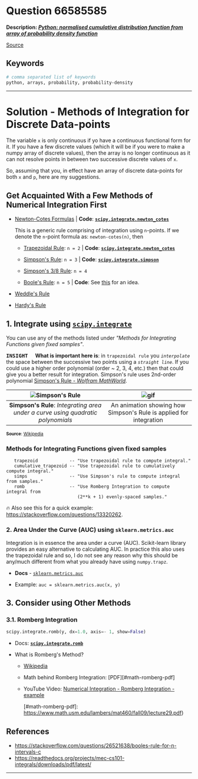 # Question 66585585

**Description: [_Python: normalised cumulative distribution function from array of probability density function_][#Q]**

[Source][#Q]

[#Q]: https://stackoverflow.com/questions/66585585/python-normalised-cumulative-distribution-function-from-array-of-probability-de/66593155#66593155

## Keywords

```bash
# comma separated list of keywords
python, arrays, probability, probability-density
```

---



# Solution - Methods of Integration for Discrete Data-points

The variable `x` is only continuous if yo have a continuous functional form for it. If you have a 
few discrete values (which it will be if you were to make a numpy array of discrete values), then 
the array is no longer continuous as it can not resolve points in between two successive discrete 
values of `x`. 

So, assuming that you, in effect have an array of discrete data-points for both `x` and `p`, here 
are my suggestions.

## Get Acquainted With a Few Methods of Numerical Integration First 

  
- [Newton-Cotes Formulas](https://mathworld.wolfram.com/Newton-CotesFormulas.html) 
  | **Code**: [**`scipy.integrate.newton_cotes`**][#scipy-newton-cotes]

  [#scipy-newton-cotes]: https://docs.scipy.org/doc/scipy/reference/generated/scipy.integrate.newton_cotes.html
    
  This is a generic rule comprising of integration using `n`-points. If we denote the `n`-point formula as: `newton-cotes(n)`, then
  
  - [Trapezoidal Rule](https://mathworld.wolfram.com/TrapezoidalRule.html): `n = 2` 
    | **Code**: [**`scipy.integrate.newton_cotes`**][#scipy-newton-cotes]

    [#scipy-newton-cotes]: https://docs.scipy.org/doc/scipy/reference/generated/scipy.integrate.newton_cotes.html

  - [Simpson's Rule](https://mathworld.wolfram.com/SimpsonsRule.html): `n = 3` 
    | **Code**: [**`scipy.integrate.simpson`**][#scipy-simpson]

    [#scipy-simpson]: https://docs.scipy.org/doc/scipy/reference/generated/scipy.integrate.simpson.html#scipy.integrate.simpson

  - [Simpson's 3/8 Rule](https://mathworld.wolfram.com/Simpsons38Rule.html): `n = 4`
  - [Boole's Rule](https://mathworld.wolfram.com/BoolesRule.html): `n = 5`
    | **Code**: See [this](https://scicomp.stackexchange.com/questions/29701/booles-rule-in-python) for an idea.

- [Weddle's Rule](https://mathworld.wolfram.com/WeddlesRule.html)
- [Hardy's Rule](https://mathworld.wolfram.com/HardysRule.html)

## 1. Integrate using [`scipy.integrate`][#scipy-integrate]

You can use any of the methods listed under *"Methods for Integrating Functions given fixed samples"*. 

<kbd>**INSIGHT**</kbd> &nbsp;&nbsp;&nbsp; **What is important here is**: in `trapezoidal rule` you 
*`interpolate`* the space between the successive two points using a *`straight line`*. If you could 
use a higher order polynomial (order ~ 2, 3, 4, etc.) then that could give you a better result for 
integration. Simpson's rule uses 2nd-order polynomial [Simpson's Rule - *Wolfram MathWorld*][#simpson-wmw].

[#simpson-wmw]: https://mathworld.wolfram.com/SimpsonsRule.html
[#scipy-integrate]: https://docs.scipy.org/doc/scipy/reference/tutorial/integrate.html
[#wikipedia-simp-image]: https://upload.wikimedia.org/wikipedia/commons/thumb/c/ca/Simpsons_method_illustration.svg/440px-Simpsons_method_illustration.svg.png
[#wikipedia-simp-gif]: https://upload.wikimedia.org/wikipedia/commons/f/fc/Simpson%27s_One-Third_Rule.gif

| ![Simpson's Rule][#wikipedia-simp-image] | ![gif][#wikipedia-simp-gif]|
|:---:|:---:|
| **Simpson's Rule**: *Integrating area under a curve using quadratic polynomials* | An animation showing how Simpson's Rule is applied for integration |

<sup>**Source**: [Wikipedia](https://en.wikipedia.org/wiki/Simpson%27s_rule)</sup>

### Methods for Integrating Functions given fixed samples  

```text
   trapezoid            -- "Use trapezoidal rule to compute integral."
   cumulative_trapezoid -- "Use trapezoidal rule to cumulatively compute integral."
   simps                -- "Use Simpson's rule to compute integral from samples."
   romb                 -- "Use Romberg Integration to compute integral from
                           (2**k + 1) evenly-spaced samples."
```

🔥 Also see this for a quick example: https://stackoverflow.com/questions/13320262.  

### 2. Area Under the Curve (AUC) using `sklearn.metrics.auc`

Integration is in essence the area under a curve (AUC). Scikit-learn library provides an easy 
alternative to calculating AUC. In practice this also uses the trapezoidal rule and so, I do 
not see any reason why this should be any/much different from what you already have 
using `numpy.trapz`.

- **Docs** - [`sklearn.metrics.auc`][#sklearn-auc]
- Example: `auc = sklearn.metrics.auc(x, y)`

  [#sklearn-auc]: https://scikit-learn.org/stable/modules/generated/sklearn.metrics.auc.html

## 3. Consider using Other Methods

### 3.1. Romberg Integration

```python
scipy.integrate.romb(y, dx=1.0, axis=- 1, show=False)
```

- Docs: [**`scipy.integrate.romb`**][#scipy-integrate-romb]
- What is Romberg's Method? 
  - [Wikipedia](https://en.wikipedia.org/wiki/Romberg%27s_method)
  - Math behind Romberg Integration: [PDF][#math-romberg-pdf]
  - YouTube Video: [Numerical Integration - Romberg Integration - example][#yt-romberg]

    [#yt-romberg]: https://www.youtube.com/watch?v=nWhqkZp0fxw
    [#math-romberg-pdf]: https://www.math.usm.edu/lambers/mat460/fall09/lecture29.pdf)

  [#scipy-integrate-romb]: https://docs.scipy.org/doc/scipy/reference/generated/scipy.integrate.romb.html#scipy.integrate.romb


## References

- https://stackoverflow.com/questions/26521638/booles-rule-for-n-intervals-c
- https://readthedocs.org/projects/mec-cs101-integrals/downloads/pdf/latest/



---
